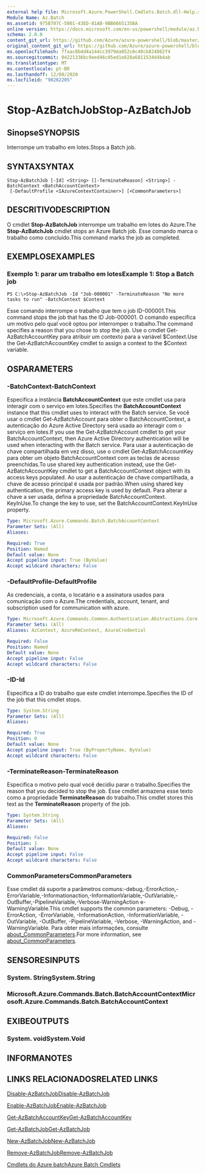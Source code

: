 ```yaml
---
external help file: Microsoft.Azure.PowerShell.Cmdlets.Batch.dll-Help.xml
Module Name: Az.Batch
ms.assetid: 975B707C-5001-43ED-81AB-9BB6665135BA
online version: https://docs.microsoft.com/en-us/powershell/module/az.batch/stop-azbatchjob
schema: 2.0.0
content_git_url: https://github.com/Azure/azure-powershell/blob/master/src/Batch/Batch/help/Stop-AzBatchJob.md
original_content_git_url: https://github.com/Azure/azure-powershell/blob/master/src/Batch/Batch/help/Stop-AzBatchJob.md
ms.openlocfilehash: ffaac0bdd4a144cc3979da052c0c40cb824862f4
ms.sourcegitcommit: 04221336bc9eed46c05ed1e828a6811534d4b4ab
ms.translationtype: MT
ms.contentlocale: pt-BR
ms.lasthandoff: 12/08/2020
ms.locfileid: "98262205"
---
```

# <span data-ttu-id="afccd-101">Stop-AzBatchJob</span><span class="sxs-lookup"><span data-stu-id="afccd-101">Stop-AzBatchJob</span></span>

## <span data-ttu-id="afccd-102">Sinopse</span><span class="sxs-lookup"><span data-stu-id="afccd-102">SYNOPSIS</span></span>
<span data-ttu-id="afccd-103">Interrompe um trabalho em lotes.</span><span class="sxs-lookup"><span data-stu-id="afccd-103">Stops a Batch job.</span></span>

## <span data-ttu-id="afccd-104">SYNTAX</span><span class="sxs-lookup"><span data-stu-id="afccd-104">SYNTAX</span></span>

```
Stop-AzBatchJob [-Id] <String> [[-TerminateReason] <String>] -BatchContext <BatchAccountContext>
 [-DefaultProfile <IAzureContextContainer>] [<CommonParameters>]
```

## <span data-ttu-id="afccd-105">DESCRITIVO</span><span class="sxs-lookup"><span data-stu-id="afccd-105">DESCRIPTION</span></span>
<span data-ttu-id="afccd-106">O cmdlet **Stop-AzBatchJob** interrompe um trabalho em lotes do Azure.</span><span class="sxs-lookup"><span data-stu-id="afccd-106">The **Stop-AzBatchJob** cmdlet stops an Azure Batch job.</span></span>
<span data-ttu-id="afccd-107">Esse comando marca o trabalho como concluído.</span><span class="sxs-lookup"><span data-stu-id="afccd-107">This command marks the job as completed.</span></span>

## <span data-ttu-id="afccd-108">EXEMPLOS</span><span class="sxs-lookup"><span data-stu-id="afccd-108">EXAMPLES</span></span>

### <span data-ttu-id="afccd-109">Exemplo 1: parar um trabalho em lotes</span><span class="sxs-lookup"><span data-stu-id="afccd-109">Example 1: Stop a Batch job</span></span>
```
PS C:\>Stop-AzBatchJob -Id "Job-000001" -TerminateReason "No more tasks to run" -BatchContext $Context
```

<span data-ttu-id="afccd-110">Esse comando interrompe o trabalho que tem o job ID-000001.</span><span class="sxs-lookup"><span data-stu-id="afccd-110">This command stops the job that has the ID Job-000001.</span></span>
<span data-ttu-id="afccd-111">O comando especifica um motivo pelo qual você optou por interromper o trabalho.</span><span class="sxs-lookup"><span data-stu-id="afccd-111">The command specifies a reason that you chose to stop the job.</span></span>
<span data-ttu-id="afccd-112">Use o cmdlet Get-AzBatchAccountKey para atribuir um contexto para a variável $Context.</span><span class="sxs-lookup"><span data-stu-id="afccd-112">Use the Get-AzBatchAccountKey cmdlet to assign a context to the $Context variable.</span></span>

## <span data-ttu-id="afccd-113">OS</span><span class="sxs-lookup"><span data-stu-id="afccd-113">PARAMETERS</span></span>

### <span data-ttu-id="afccd-114">-BatchContext</span><span class="sxs-lookup"><span data-stu-id="afccd-114">-BatchContext</span></span>
<span data-ttu-id="afccd-115">Especifica a instância **BatchAccountContext** que este cmdlet usa para interagir com o serviço em lotes.</span><span class="sxs-lookup"><span data-stu-id="afccd-115">Specifies the **BatchAccountContext** instance that this cmdlet uses to interact with the Batch service.</span></span>
<span data-ttu-id="afccd-116">Se você usar o cmdlet Get-AzBatchAccount para obter o BatchAccountContext, a autenticação do Azure Active Directory será usada ao interagir com o serviço em lotes.</span><span class="sxs-lookup"><span data-stu-id="afccd-116">If you use the Get-AzBatchAccount cmdlet to get your BatchAccountContext, then Azure Active Directory authentication will be used when interacting with the Batch service.</span></span> <span data-ttu-id="afccd-117">Para usar a autenticação de chave compartilhada em vez disso, use o cmdlet Get-AzBatchAccountKey para obter um objeto BatchAccountContext com as teclas de acesso preenchidas.</span><span class="sxs-lookup"><span data-stu-id="afccd-117">To use shared key authentication instead, use the Get-AzBatchAccountKey cmdlet to get a BatchAccountContext object with its access keys populated.</span></span> <span data-ttu-id="afccd-118">Ao usar a autenticação de chave compartilhada, a chave de acesso principal é usada por padrão.</span><span class="sxs-lookup"><span data-stu-id="afccd-118">When using shared key authentication, the primary access key is used by default.</span></span> <span data-ttu-id="afccd-119">Para alterar a chave a ser usada, defina a propriedade BatchAccountContext. KeyInUse.</span><span class="sxs-lookup"><span data-stu-id="afccd-119">To change the key to use, set the BatchAccountContext.KeyInUse property.</span></span>

```yaml
Type: Microsoft.Azure.Commands.Batch.BatchAccountContext
Parameter Sets: (All)
Aliases:

Required: True
Position: Named
Default value: None
Accept pipeline input: True (ByValue)
Accept wildcard characters: False
```

### <span data-ttu-id="afccd-120">-DefaultProfile</span><span class="sxs-lookup"><span data-stu-id="afccd-120">-DefaultProfile</span></span>
<span data-ttu-id="afccd-121">As credenciais, a conta, o locatário e a assinatura usados para comunicação com o Azure.</span><span class="sxs-lookup"><span data-stu-id="afccd-121">The credentials, account, tenant, and subscription used for communication with azure.</span></span>

```yaml
Type: Microsoft.Azure.Commands.Common.Authentication.Abstractions.Core.IAzureContextContainer
Parameter Sets: (All)
Aliases: AzContext, AzureRmContext, AzureCredential

Required: False
Position: Named
Default value: None
Accept pipeline input: False
Accept wildcard characters: False
```

### <span data-ttu-id="afccd-122">-ID</span><span class="sxs-lookup"><span data-stu-id="afccd-122">-Id</span></span>
<span data-ttu-id="afccd-123">Especifica a ID do trabalho que este cmdlet interrompe.</span><span class="sxs-lookup"><span data-stu-id="afccd-123">Specifies the ID of the job that this cmdlet stops.</span></span>

```yaml
Type: System.String
Parameter Sets: (All)
Aliases:

Required: True
Position: 0
Default value: None
Accept pipeline input: True (ByPropertyName, ByValue)
Accept wildcard characters: False
```

### <span data-ttu-id="afccd-124">-TerminateReason</span><span class="sxs-lookup"><span data-stu-id="afccd-124">-TerminateReason</span></span>
<span data-ttu-id="afccd-125">Especifica o motivo pelo qual você decidiu parar o trabalho.</span><span class="sxs-lookup"><span data-stu-id="afccd-125">Specifies the reason that you decided to stop the job.</span></span>
<span data-ttu-id="afccd-126">Esse cmdlet armazena esse texto como a propriedade **TerminateReason** do trabalho.</span><span class="sxs-lookup"><span data-stu-id="afccd-126">This cmdlet stores this text as the **TerminateReason** property of the job.</span></span>

```yaml
Type: System.String
Parameter Sets: (All)
Aliases:

Required: False
Position: 1
Default value: None
Accept pipeline input: False
Accept wildcard characters: False
```

### <span data-ttu-id="afccd-127">CommonParameters</span><span class="sxs-lookup"><span data-stu-id="afccd-127">CommonParameters</span></span>
<span data-ttu-id="afccd-128">Esse cmdlet dá suporte a parâmetros comuns:-debug,-ErrorAction,-ErrorVariable,-Informationaction,-InformationVariable,-OutVariable,-OutBuffer,-PipelineVariable,-Verbose-WarningAction e-WarningVariable.</span><span class="sxs-lookup"><span data-stu-id="afccd-128">This cmdlet supports the common parameters: -Debug, -ErrorAction, -ErrorVariable, -InformationAction, -InformationVariable, -OutVariable, -OutBuffer, -PipelineVariable, -Verbose, -WarningAction, and -WarningVariable.</span></span> <span data-ttu-id="afccd-129">Para obter mais informações, consulte [about_CommonParameters](http://go.microsoft.com/fwlink/?LinkID=113216).</span><span class="sxs-lookup"><span data-stu-id="afccd-129">For more information, see [about_CommonParameters](http://go.microsoft.com/fwlink/?LinkID=113216).</span></span>

## <span data-ttu-id="afccd-130">SENSORES</span><span class="sxs-lookup"><span data-stu-id="afccd-130">INPUTS</span></span>

### <span data-ttu-id="afccd-131">System. String</span><span class="sxs-lookup"><span data-stu-id="afccd-131">System.String</span></span>

### <span data-ttu-id="afccd-132">Microsoft.Azure.Commands.Batch.BatchAccountContext</span><span class="sxs-lookup"><span data-stu-id="afccd-132">Microsoft.Azure.Commands.Batch.BatchAccountContext</span></span>

## <span data-ttu-id="afccd-133">EXIBE</span><span class="sxs-lookup"><span data-stu-id="afccd-133">OUTPUTS</span></span>

### <span data-ttu-id="afccd-134">System. void</span><span class="sxs-lookup"><span data-stu-id="afccd-134">System.Void</span></span>

## <span data-ttu-id="afccd-135">INFORMA</span><span class="sxs-lookup"><span data-stu-id="afccd-135">NOTES</span></span>

## <span data-ttu-id="afccd-136">LINKS RELACIONADOS</span><span class="sxs-lookup"><span data-stu-id="afccd-136">RELATED LINKS</span></span>

[<span data-ttu-id="afccd-137">Disable-AzBatchJob</span><span class="sxs-lookup"><span data-stu-id="afccd-137">Disable-AzBatchJob</span></span>](./Disable-AzBatchJob.md)

[<span data-ttu-id="afccd-138">Enable-AzBatchJob</span><span class="sxs-lookup"><span data-stu-id="afccd-138">Enable-AzBatchJob</span></span>](./Enable-AzBatchJob.md)

[<span data-ttu-id="afccd-139">Get-AzBatchAccountKey</span><span class="sxs-lookup"><span data-stu-id="afccd-139">Get-AzBatchAccountKey</span></span>](./Get-AzBatchAccountKey.md)

[<span data-ttu-id="afccd-140">Get-AzBatchJob</span><span class="sxs-lookup"><span data-stu-id="afccd-140">Get-AzBatchJob</span></span>](./Get-AzBatchJob.md)

[<span data-ttu-id="afccd-141">New-AzBatchJob</span><span class="sxs-lookup"><span data-stu-id="afccd-141">New-AzBatchJob</span></span>](./New-AzBatchJob.md)

[<span data-ttu-id="afccd-142">Remove-AzBatchJob</span><span class="sxs-lookup"><span data-stu-id="afccd-142">Remove-AzBatchJob</span></span>](./Remove-AzBatchJob.md)

[<span data-ttu-id="afccd-143">Cmdlets do Azure batch</span><span class="sxs-lookup"><span data-stu-id="afccd-143">Azure Batch Cmdlets</span></span>](/powershell/module/Az.Batch/)
